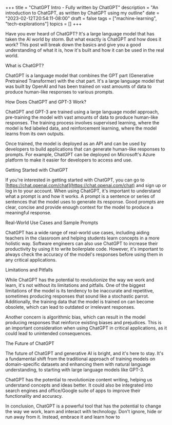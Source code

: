 +++
title = "ChatGPT Intro - Fully written by ChatGPT"
description = "An introduction to ChatGPT, as written by ChatGPT using my outline"
date = "2023-02-12T20:54:11-08:00"
draft = false
tags = ["machine-learning", "tech-explorations"]
topics = []
+++

Have you ever heard of ChatGPT? It's a large language model that has taken the AI world by storm. But what exactly is ChatGPT and how does it work? This post will break down the basics and give you a good understanding of what it is, how it's built and how it can be used in the real world.

What is ChatGPT?

ChatGPT is a language model that combines the GPT part (Generative Pretrained Transformer) with the chat part. It's a large language model that was built by OpenAI and has been trained on vast amounts of data to produce human-like responses to various prompts.

How Does ChatGPT and GPT-3 Work?

ChatGPT and GPT-3 are trained using a large language model approach, pre-training the model with vast amounts of data to produce human-like responses. The training process involves supervised learning, where the model is fed labeled data, and reinforcement learning, where the model learns from its own outputs.

Once trained, the model is deployed as an API and can be used by developers to build applications that can generate human-like responses to prompts. For example, ChatGPT can be deployed on Microsoft's Azure platform to make it easier for developers to access and use.

Getting Started with ChatGPT

If you're interested in getting started with ChatGPT, you can go to [https://chat.openai.com/chat](https://chat.openai.com/chat) and sign up or log in to your account. When using ChatGPT, it's important to understand what a prompt is and how it works. A prompt is a sentence or series of sentences that the model uses to generate its response. Good prompts are clear, concise and provide enough context for the model to produce a meaningful response.

Real-World Use Cases and Sample Prompts

ChatGPT has a wide range of real-world use cases, including aiding teachers in the classroom and helping students learn concepts in a more holistic way. Software engineers can also use ChatGPT to increase their productivity by using it to write boilerplate code. However, it's important to always check the accuracy of the model's responses before using them in any critical applications.

Limitations and Pitfalls

While ChatGPT has the potential to revolutionize the way we work and learn, it's not without its limitations and pitfalls. One of the biggest limitations of the model is its tendency to be inaccurate and repetitive, sometimes producing responses that sound like a stochastic parrot. Additionally, the training data that the model is trained on can become obsolete, which can lead to outdated or irrelevant responses.

Another concern is algorithmic bias, which can result in the model producing responses that reinforce existing biases and prejudices. This is an important consideration when using ChatGPT in critical applications, as it could lead to unintended consequences.

The Future of ChatGPT

The future of ChatGPT and generative AI is bright, and it's here to stay. It's a fundamental shift from the traditional approach of training models on domain-specific datasets and enhancing them with natural language understanding, to starting with large language models like GPT-3.

ChatGPT has the potential to revolutionize content writing, helping us understand concepts and ideas better. It could also be integrated into search engines and office/Google suite of apps to improve their functionality and accuracy.

In conclusion, ChatGPT is a powerful tool that has the potential to change the way we work, learn and interact with technology. Don't ignore, hide or run away from it. Instead, embrace it and learn how to
